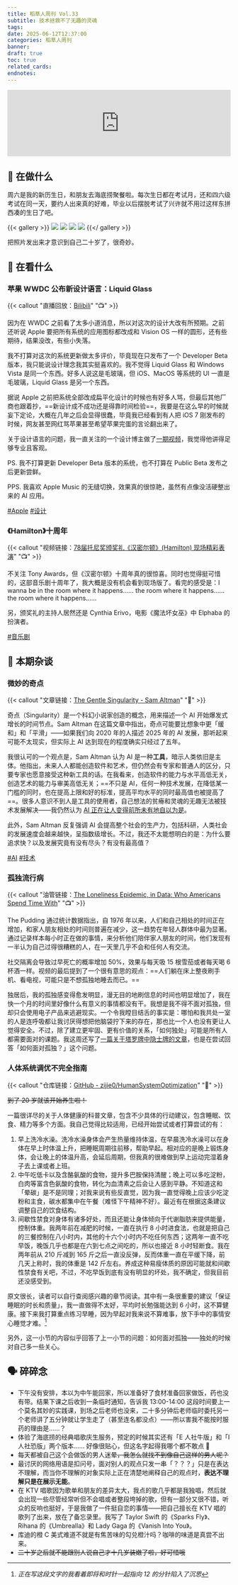 ```yaml
---
title: 稻草人周刊 Vol.33
subtitle: 技术拯救不了无趣的灵魂
tags:
date: 2025-06-12T12:37:00
categories: 稻草人周刊
banner:
draft: true
toc: true
related_cards:
endnotes:
---
```


<iframe allow="autoplay *; encrypted-media *;" frameborder="0" height="150" style="width:100%;max-width:660px;overflow:hidden;background:transparent;" sandbox="allow-forms allow-popups allow-same-origin allow-scripts allow-storage-access-by-user-activation allow-top-navigation-by-user-activation" src="https://embed.music.apple.com/cn/album/summerboy/1440818588?i=1440818809"></iframe>



## 🙋 在做什么

周六是我的新历生日，和朋友去海底捞聚餐啦。每次生日都在考试月，还和四六级考试在同一天，要约人出来真的好难，毕业以后摆脱考试了兴许就不用过这样东拼西凑的生日了吧。

{{< gallery >}}
![](https://image.guhub.cn/picgo2025/IMG_4179.jpeg)
![](https://image.guhub.cn/picgo2025/IMG_4185.jpeg)
![](https://image.guhub.cn/picgo2025/IMG_4194.jpeg)
![](https://image.guhub.cn/picgo2025/IMG_4196.jpeg)
{{</ gallery >}}

把照片发出来才意识到自己二十岁了，很奇妙。

## 👀 在看什么

### 苹果 WWDC 公布新设计语言：Liquid Glass

{{< callout "直播回放：[Bilibili](https://www.bilibili.com/video/BV1KMT6zREsd/)" "📺" >}}

因为在 WWDC 之前看了太多小道消息，所以对这次的设计大改有所预期。之前还听说 Apple 要把所有系统的应用图标都改成和 Vision OS 一样的圆形，还有些期待，结果没改，有些小失落。

我不打算对这次的系统更新做太多评价，毕竟现在只发布了一个 Developer Beta 版本，我只能说设计理念我其实挺喜欢的。我不觉得 Liquid Glass 和 Windows Vista 是同一个东西。好多人说这是毛玻璃，但 iOS、MacOS 等系统的 UI 一直是毛玻璃，Liquid Glass 是另一个东西。

据说 Apple 之前把系统全部改成扁平化设计的时候也有好多人骂，但最后其他厂商也跟着抄，==新设计成不成功还是得靠时间检验==，我要是在这么早的时候就妄下定论，大概在几年之后会显得很蠢，毕竟我已经看到有人把 iOS 7 刚发布的时候，网友甚至网红骂苹果甚至希望苹果完蛋的言论翻出来了。

关于设计语言的问题，我一直关注的一个设计博主做了[一期视频](https://www.bilibili.com/video/BV1p7MNzREBP/)，我觉得他讲得足够专业且客观。

PS. 我不打算更新 Developer Beta 版本的系统，也不打算在 Public Beta 发布之后更新尝鲜。

PPS. 我喜欢 Apple Music 的无缝切换，效果真的很惊艳，虽然有点像没活硬整出来的 AI 应用。

[#Apple](/tags/apple/) [#设计](/tags/设计/)

### 《Hamilton》十周年

{{< callout "视频链接：[78届托尼奖颁奖礼《汉密尔顿》(Hamilton) 现场精彩表演](https://www.bilibili.com/video/BV1cmTozAEEL/)" "📺" >}}

不关注 Tony Awards，但《汉密尔顿》十周年真的很惊喜。同时也觉得挺可惜的，这部音乐剧十周年了，我大概是没有机会看到现场版了。看完的感受是：I wanna be in the room where it happens…… the room where it happens…… the room where it happens……

另，颁奖礼的主持人居然还是 Cynthia Erivo，电影《魔法坏女巫》中 Elphaba 的扮演者。

[#音乐剧](/tags/音乐剧/)

## 💬 本期杂谈

### 微妙的奇点

{{< callout "文章链接：[The Gentle Singularity - Sam Altman](https://blog.samaltman.com/the-gentle-singularity)" "📜" >}}

奇点（Singularity）是一个科幻小说家创造的概念，用来描述一个 AI 开始爆发式增长的时间节点。Sam Altman 在这篇文章中指出，奇点可能要比想象中更「缓和」和「平滑」——如果我们向 2020 年的人描述 2025 年的 AI 发展，那听起来可能不太现实，但实际上 AI 达到现在的程度确实只经过了五年。

我很认可的一个观点是，Sam Altman 认为 AI 是一种**工具**，暗示人类依旧是主体。他指出，未来人人都能创造软件和艺术，但仍然会有专家和普通人的区分，只要专家也愿意接受这种新工具的话。在我看来，创造软件的能力与水平高低无关，创造艺术的能力与审美高低无关；==不只是 AI，任何一种技术发展，在降低某一门槛的同时，也在提高上限和好的标准，提高平均水平的同时最高值也被提高了==。很多人意识不到人是工具的使用者，自己想法的贫瘠和灵魂的无趣无法被技术发展解决——我仍然认为 [AI 正在让人变得前所未有地自以为是](/posts/ai-正在让人变得前所未有地自以为是/)。

此外，Sam Altman 反复强调 AI 会提高整个社会的生产力，包括科研，人类社会的发展速度会越来越快，呈指数级增长。不过，我还不太能想明白的是：为什么要追求快？以及发展究竟有没有尽头？有没有最高值？

[#AI](/tags/ai/) [#技术](/tags/技术/)

### 孤独流行病

{{< callout "油管链接：[The Loneliness Epidemic, in Data: Who Americans Spend Time With](https://www.youtube.com/watch?v=h7w339vE2F8)" "📺" >}}

The Pudding 通过统计数据指出，自 1976 年以来，人们和自己相处的时间正在增加，和家人朋友相处的时间则普遍在减少，这一趋势在年轻人群体中最为显著。通过记录样本每小时正在做的事情，来分析他们陪伴家人朋友的时间，他们发现有一半认为自己过得很糟糕的人，在一天里几乎不会和任何人有交流。

社交隔离会导致过早死亡的概率增加 50%，效果与每天吸 15 根雪茄或者每天喝 6 杯酒一样。视频的最后提到了一个很有意思的观点：==人们躺在床上整夜刷手机、看电视，可能只是不想孤独地睡去而已。==

独居后，我的孤独感变得愈发明显，漫无目的地刷信息的时间也明显增加了，我在快一个月的时间里好像什么有意义的事情都没有干。我想是我不得不面对孤独，但却只会使用电子产品来逃避现实。一个令我瞠目结舌的事实是：哪怕和我共处一室的人是连呼吸都让我讨厌得想把他脑袋拧下来的存在，那也比一个人也没有更让人觉得安全。不过，除了建立更牢固、更有价值的关系，「如何独处」可能是所有人都需要面对的课题。我这周还写了[一篇关于塔罗牌中隐士牌的文章](/posts/玫瑰为自己还是为人开/)，也是在尝试回答「如何面对孤独？」这个问题。

### 人体系统调优不完全指南

{{< callout "仓库链接：[GitHub - zijie0/HumanSystemOptimization](https://github.com/zijie0/HumanSystemOptimization)" "🐙" >}}

~~到了 20 岁就该开始养生啦！~~

一篇很详尽的关于人体健康的科普文章，包含不少具体的行动建议，包含睡眠、饮食、精力等多个方面。我自己觉得比较适用，已经开始尝试或者打算尝试的有：

1. 早上洗冷水澡。洗冷水澡身体会产生热量维持体温，在早晨洗冷水澡可以在身体在早上时体温上升，把睡眠周期往前移，帮助早起。相对应的是晚上锻炼身体，会让晚上的体温升高，会延后周期，但我真的很难做到早上运动完湿着身子去上课或者上班。
2. 中午吃低卡以及含酪氨酸的食物，提升多巴胺保持清醒；晚上可以多吃淀粉，白肉等富含色氨酸的食物，转化为血清素之后会让人感到平静。不知道这和「晕碳」是不是同理；对我来说有些反直觉，因为我一直觉得晚上应该少吃淀粉和主食，碳水都集中在午餐（难怪下午精神不好）。最近有在根据这条建议调整自己的饮食结构。
3. 间歇性禁食对身体有诸多好处，而且还能让身体倾向于代谢脂肪来提供能量，控制体重。我两年前在减肥的时候，一直在执行 8 小时进食法，也就是把自己的三餐控制在八小时内，其他的十六个小时内不吃任何东西；这两年一直不吃早饭，晚饭几乎也都是在六到七点之间吃的，所以也接近 8 小时轻断食。我在两年前从 210 斤减到 165 斤之后一直没反弹，反而体重一直在平缓下降，前几天上称时，我的体重是 142 斤左右。养成这种易瘦体质的原因可能就和间歇性禁食有关吧，不过，不吃早饭到底有没有明显的坏处，我不确定，但我目前还没感受到。

原文很长，读者可以自行查阅感兴趣的章节阅读。其中有一条很重要的建议「保证睡眠的时长和质量」，我一直做得不太好，平均时长勉强能达到 6 小时，这不算健康。接下来我打算重点练习早睡，因为早起对我来说不算难事，放下手中的事情安心睡觉才难。[^1]

另外，这一小节的内容似乎回答了上一小节的问题：如何面对孤独——独处的时候对自己多一些关心。

## 🗣️ 碎碎念

- 下午没有安排，本以为中午能回家，所以准备好了食材准备回家做饭，药也没有带。结果下课之后收到一条临时通知，告诉我 13:00-14:00 这段时间要上一个莫名其妙的实践课，到场之后老师也没来，二十多分钟后老师临时委托另一个老师讲了五分钟就让学生走了（甚至连名都没点）——所以害我不能按时服药的理由是……？
- 体验了海底捞的经典唱歌庆生服务，预定的时候其实还有「E 人社牛版」和「I 人社恐版」两个版本…… 好像很贴心，但这名字起得我哪个都不敢点 🫣
- 每天都被自己这个会做饭的男人迷晕~~，我怎么就找不到像自己这样的男人呢？~~
- 最讨厌的网络用语是扣问号，面对别人的观点只发一串「？？？」只是在表达不理解，而当你不理解的对象实际上正在清楚地阐释自己的观点时，**表达不理解只是在展示无能**。
- 在 KTV 唱歌因为歌单和朋友的差异太大，我点的歌几乎都是我独唱，然后就会出现一些尽管经常听但不会唱或者整段垮掉的歌，但有一部分又很不错，听众的反响也挺好，于是我做了一件挺自恋的事情——把自己擅长在 KTV 唱的歌列了出来，放在了备忘录里。我写了 Taylor Swift 的《Sparks Fly》、Rihana 的《Umbrealla》和 Lady Gaga 的《Vanish Into You》。
- 库迪的橙 C 美式难道不就是有焦苦味的勾兑橙汁吗？咖啡的味道是真尝不出来。
- ~~二十岁之后就不能跟别人说自己才十几岁装嫩了啦，好可惜哦~~

[^1]: *正在写这段文字的我看着即将和时针一起指向 12 的分针陷入了沉思*
